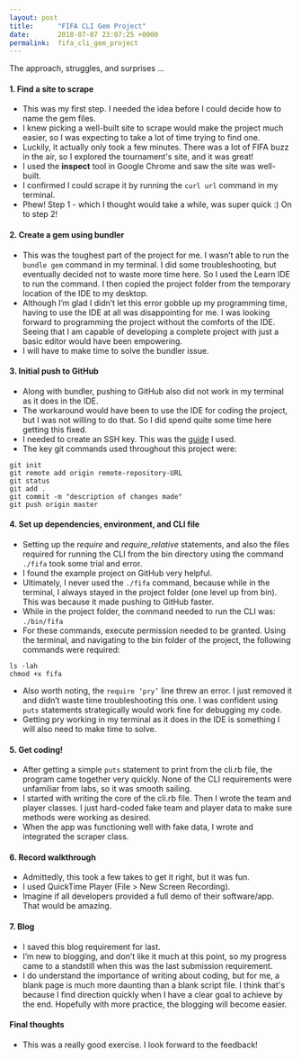 ```yaml
---
layout: post
title:      "FIFA CLI Gem Project"
date:       2018-07-07 23:07:25 +0000
permalink:  fifa_cli_gem_project
---
```


The approach, struggles, and surprises ... 

#### 1. Find a site to scrape

* This was my first step. I needed the idea before I could decide how to name the gem files. 
* I knew picking a well-built site to scrape would make the project much easier, so I was expecting to take a lot of time trying to find one. 
* Luckily, it actually only took a few minutes. There was a lot of FIFA buzz in the air, so I explored the tournament's site, and it was great! 
* I used the **inspect** tool in Google Chrome and saw the site was well-built. 
* I confirmed I could scrape it by running the `curl url` command in my terminal. 
* Phew! Step 1 - which I thought would take a while, was super quick :) On to step 2!

#### 2. Create a gem using bundler

* This was the toughest part of the project for me. I wasn’t able to run the `bundle gem` command in my terminal. I did some troubleshooting, but eventually decided not to waste more time here.  So I used the Learn IDE to run the command. I then copied the project folder from the temporary location of the IDE to my desktop.
* Although I’m glad I didn’t let this error gobble up my programming time, having to use the IDE at all was disappointing for me. I was looking forward to programming the project without the comforts of the IDE. Seeing that I am capable of developing a complete project with just a basic editor would have been empowering. 
* I will have to make time to solve the bundler issue.

#### 3. Initial push to GitHub

* Along with bundler, pushing to GitHub also did not work in my terminal as it does in the IDE.
* The workaround would have been to use the IDE for coding the project, but I was not willing to do that. So I did spend quite some time here getting this fixed.
* I needed to create an SSH key. This was the [guide]( https://help.github.com/articles/generating-a-new-ssh-key-and-adding-it-to-the-ssh-agent/) I used.
* The key git commands used throughout this project were:
```
git init
git remote add origin remote-repository-URL
git status
git add .
git commit -m "description of changes made"
git push origin master
```


#### 4. Set up dependencies, environment, and CLI file

* Setting up the *require* and *require_relative* statements, and also the files required for running the CLI from the bin directory using the command `./fifa` took some trial and error. 
* I found the example project on GitHub very helpful.
* Ultimately, I never used the `./fifa` command, because while in the terminal, I always stayed in the project folder (one level up from bin). This was because it made pushing to GitHub faster.
* While in the project folder, the command needed to run the CLI was: `./bin/fifa`
* For these commands, execute permission needed to be granted. Using the terminal, and navigating to the bin folder of the project, the following commands were required:
```
ls -lah
chmod +x fifa
```
* Also worth noting, the `require ‘pry’` line threw an error. I just removed it and didn’t waste time troubleshooting this one. I was confident using `puts` statements strategically would work fine for debugging my code.
* Getting pry working in my terminal as it does in the IDE is something I will also need to make time to solve. 

#### 5. Get coding!

* After getting a simple `puts` statement to print from the cli.rb file, the program came together very quickly. None of the CLI requirements were unfamiliar from labs, so it was smooth sailing. 
* I started with writing the core of the cli.rb file. Then I wrote the team and player classes. I just hard-coded fake team and player data to make sure methods were working as desired. 
* When the app was functioning well with fake data, I wrote and integrated the scraper class.

#### 6. Record walkthrough 

* Admittedly, this took a few takes to get it right, but it was fun.
* I used QuickTime Player (File > New Screen Recording).
* Imagine if all developers provided a full demo of their software/app. That would be amazing. 

#### 7. Blog

* I saved this blog requirement for last. 
* I’m new to blogging, and don’t like it much at this point, so my progress came to a standstill when this was the last submission requirement. 
* I do understand the importance of writing about coding, but for me, a blank page is much more daunting than a blank script file. I think that's because I find direction quickly when I have a clear goal to achieve by the end. Hopefully with more practice, the blogging will become easier. 

#### Final thoughts

* This was a really good exercise. I look forward to the feedback!






